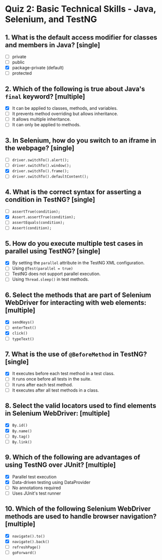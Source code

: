 # Quiz 2: Basic Technical Skills - Java, Selenium, and TestNG

## 1. What is the default access modifier for classes and members in Java? [single]

- [ ] private
- [ ] public
- [x] package-private (default)
- [ ] protected

## 2. Which of the following is true about Java's `final` keyword? [multiple]

- [x] It can be applied to classes, methods, and variables.
- [ ] It prevents method overriding but allows inheritance.
- [ ] It allows multiple inheritance.
- [ ] It can only be applied to methods.

## 3. In Selenium, how do you switch to an iframe in the webpage? [single]

- [ ] `driver.switchTo().alert();`
- [ ] `driver.switchTo().window();`
- [x] `driver.switchTo().frame();`
- [ ] `driver.switchTo().defaultContent();`

## 4. What is the correct syntax for asserting a condition in TestNG? [single]

- [ ] `assertTrue(condition);`
- [x] `Assert.assertTrue(condition);`
- [ ] `assertEquals(condition);`
- [ ] `Assert(condition);`

## 5. How do you execute multiple test cases in parallel using TestNG? [single]

- [x] By setting the `parallel` attribute in the TestNG XML configuration.
- [ ] Using `@Test(parallel = true)`
- [ ] TestNG does not support parallel execution.
- [ ] Using `Thread.sleep()` in test methods.

## 6. Select the methods that are part of Selenium WebDriver for interacting with web elements: [multiple]

- [x] `sendKeys()`
- [ ] `enterText()`
- [x] `click()`
- [ ] `typeText()`

## 7. What is the use of `@BeforeMethod` in TestNG? [single]

- [x] It executes before each test method in a test class.
- [ ] It runs once before all tests in the suite.
- [ ] It runs after each test method.
- [ ] It executes after all test methods in a class.

## 8. Select the valid locators used to find elements in Selenium WebDriver: [multiple]

- [x] `By.id()`
- [x] `By.name()`
- [ ] `By.tag()`
- [ ] `By.link()`

## 9. Which of the following are advantages of using TestNG over JUnit? [multiple]

- [x] Parallel test execution
- [x] Data-driven testing using DataProvider
- [ ] No annotations required
- [ ] Uses JUnit's test runner

## 10. Which of the following Selenium WebDriver methods are used to handle browser navigation? [multiple]

- [x] `navigate().to()`
- [x] `navigate().back()`
- [ ] `refreshPage()`
- [ ] `goForward()`
